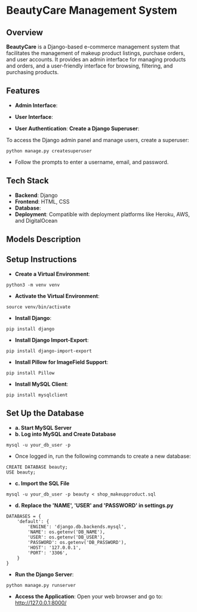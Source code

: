 # BeautyCare Management System

## Overview
**BeautyCare** is a Django-based e-commerce management system that facilitates the management of makeup product listings, purchase orders, and user accounts. It provides an admin interface for managing products and orders, and a user-friendly interface for browsing, filtering, and purchasing products.

## Features

- **Admin Interface**:


- **User Interface**:


- **User Authentication**:
**Create a Django Superuser**:

To access the Django admin panel and manage users, create a superuser:
```
python manage.py createsuperuser
```
- Follow the prompts to enter a username, email, and password.

## Tech Stack

- **Backend**: Django
- **Frontend**: HTML, CSS
- **Database**: 
- **Deployment**: Compatible with deployment platforms like Heroku, AWS, and DigitalOcean

## Models Description

## Setup Instructions

- **Create a Virtual Environment**: 
```
python3 -m venv venv
```

- **Activate the Virtual Environment**:
```
source venv/bin/activate
```

- **Install Django**:
```
pip install django
```

- **Install Django Import-Export**:
```
pip install django-import-export
```

- **Install Pillow for ImageField Support**:
```
pip install Pillow
```

- **Install MySQL Client**:
```
pip install mysqlclient
```

## Set Up the Database
- **a. Start MySQL Server**
- **b. Log into MySQL and Create Database**
```
mysql -u your_db_user -p
```
- Once logged in, run the following commands to create a new database:
```
CREATE DATABASE beauty;
USE beauty;
```

- **c. Import the SQL File**
```
mysql -u your_db_user -p beauty < shop_makeupproduct.sql
```

- **d. Replace the 'NAME', 'USER' and 'PASSWORD' in settings.py**
```
DATABASES = {
    'default': {
        'ENGINE': 'django.db.backends.mysql',
        'NAME': os.getenv('DB_NAME'),
        'USER': os.getenv('DB_USER'),
        'PASSWORD': os.getenv('DB_PASSWORD'),
        'HOST': '127.0.0.1',
        'PORT': '3306',
    }
}
```

- **Run the Django Server**:
```
python manage.py runserver
```

- **Access the Application**:
Open your web browser and go to:
http://127.0.0.1:8000/
